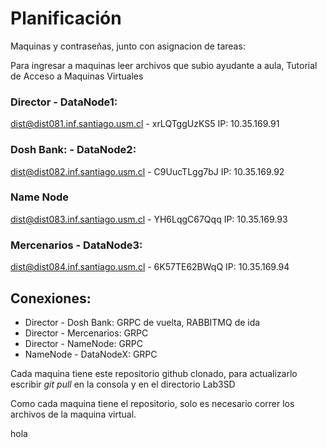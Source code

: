 # Planificación


Maquinas y contraseñas, junto con asignacion de tareas:

Para ingresar a maquinas leer archivos que subio ayudante a aula, Tutorial de Acceso a Maquinas Virtuales

### Director - DataNode1:
dist@dist081.inf.santiago.usm.cl - xrLQTggUzKS5 IP: 10.35.169.91

### Dosh Bank: - DataNode2:
dist@dist082.inf.santiago.usm.cl - C9UucTLgg7bJ IP: 10.35.169.92

### Name Node
dist@dist083.inf.santiago.usm.cl - YH6LqgC67Qqq IP: 10.35.169.93

### Mercenarios - DataNode3:
dist@dist084.inf.santiago.usm.cl - 6K57TE62BWqQ IP: 10.35.169.94


## Conexiones:

- Director - Dosh Bank: GRPC de vuelta, RABBITMQ de ida
- Director - Mercenarios: GRPC
- Director - NameNode: GRPC
- NameNode - DataNodeX: GRPC


Cada maquina tiene este repositorio github clonado, para actualizarlo escribir *git pull* en la consola y en el directorio Lab3SD

Como cada maquina tiene el repositorio, solo es necesario correr los archivos de la maquina virtual.

hola
